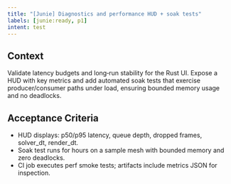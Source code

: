 ```yaml
---
title: "[Junie] Diagnostics and performance HUD + soak tests"
labels: [junie:ready, p1]
intent: test
---
```


## Context
Validate latency budgets and long‑run stability for the Rust UI. Expose a HUD with key metrics and add automated soak tests that exercise producer/consumer paths under load, ensuring bounded memory usage and no deadlocks.

## Acceptance Criteria
- HUD displays: p50/p95 latency, queue depth, dropped frames, solver_dt, render_dt.
- Soak test runs for hours on a sample mesh with bounded memory and zero deadlocks.
- CI job executes perf smoke tests; artifacts include metrics JSON for inspection.
